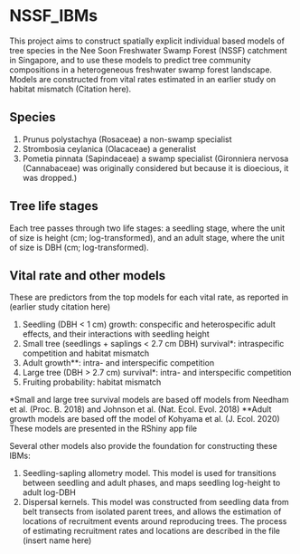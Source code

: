 # NSSF_IBMs
This project aims to construct spatially explicit individual based models of tree species in the Nee Soon Freshwater Swamp Forest (NSSF) catchment in Singapore, and to use these models to predict tree community compositions in a heterogeneous freshwater swamp forest landscape.
Models are constructed from vital rates estimated in an earlier study on habitat mismatch (Citation here).

## Species
1. Prunus polystachya (Rosaceae) a non-swamp specialist
2. Strombosia ceylanica (Olacaceae) a generalist
3. Pometia pinnata (Sapindaceae) a swamp specialist
(Gironniera nervosa (Cannabaceae) was originally considered but because it is dioecious, it was dropped.)

## Tree life stages
Each tree passes through two life stages: a seedling stage, where the unit of size is height (cm; log-transformed), and an adult stage, where the unit of size is DBH (cm; log-transformed).

## Vital rate and other models
These are predictors from the top models for each vital rate, as reported in (earlier study citation here)
1. Seedling (DBH < 1 cm) growth: conspecific and heterospecific adult effects, and their interactions with seedling height
2. Small tree (seedlings + saplings < 2.7 cm DBH) survival*: intraspecific competition and habitat mismatch
3. Adult growth**: intra- and interspecific competition
4. Large tree (DBH > 2.7 cm) survival*: intra- and interspecific competition
5. Fruiting probability: habitat mismatch

*Small and large tree survival models are based off models from Needham et al. (Proc. B. 2018) and Johnson et al. (Nat. Ecol. Evol. 2018)
**Adult growth models are based off the model of Kohyama et al. (J. Ecol. 2020)
These models are presented in the RShiny app file

Several other models also provide the foundation for constructing these IBMs: 
1. Seedling-sapling allometry model. This model is used for transitions between seedling and adult phases, and maps seedling log-height to adult log-DBH
2. Dispersal kernels. This model was constructed from seedling data from belt transects from isolated parent trees, and allows the estimation of locations of recruitment events around reproducing trees. The process of estimating recruitment rates and locations are described in the file (insert name here)

